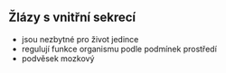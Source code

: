 ## Žlázy s vnitřní sekrecí

- jsou nezbytné pro život jedince
- regulují funkce organismu podle podmínek prostředí
- podvěsek mozkový
